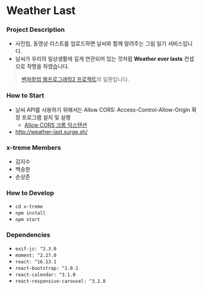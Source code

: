# Weather Last

### Project Description
* 사진첩, 동영상 리스트를 업로드하면 날씨와 함께 알려주는 그림 일기 서비스입니다.
* 날씨가 우리의 일상생활에 깊게 연관되어 있는 것처럼 **Weather ever lasts** 컨셉으로 작명을 하였습니다. 
> [벤처창업 웹프로그래밍2 프로젝트](https://github.com/snuwebprogramming/2020_1_project)의 일환입니다.

### How to Start
* 날씨 API를 사용하기 위해서는 Allow CORS: Access-Control-Allow-Origin 확장 프로그램 설치 및 실행
  * [Allow CORS 크롬 익스텐션](https://chrome.google.com/webstore/detail/allow-cors-access-control/lhobafahddgcelffkeicbaginigeejlf?hl=ko)
* http://weather-last.surge.sh/

### x-treme Members
* 김지수
* 백승원
* 손상준

### How to Develop
* `cd x-treme`
* `npm install`
* `npm start`

### Dependencies
* `exif-js: ^2.3.0`
* `moment: ^2.27.0`
* `react: ^16.13.1`
* `react-bootstrap: ^1.0.1`
* `react-calendar: ^3.1.0`
* `react-responsive-carousel: ^3.2.8`
